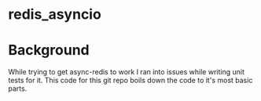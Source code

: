 # redis_asyncio

# Background
While trying to get async-redis to work I ran into issues while writing unit tests for it.
This code for this git repo boils down the code to it's most basic parts.
